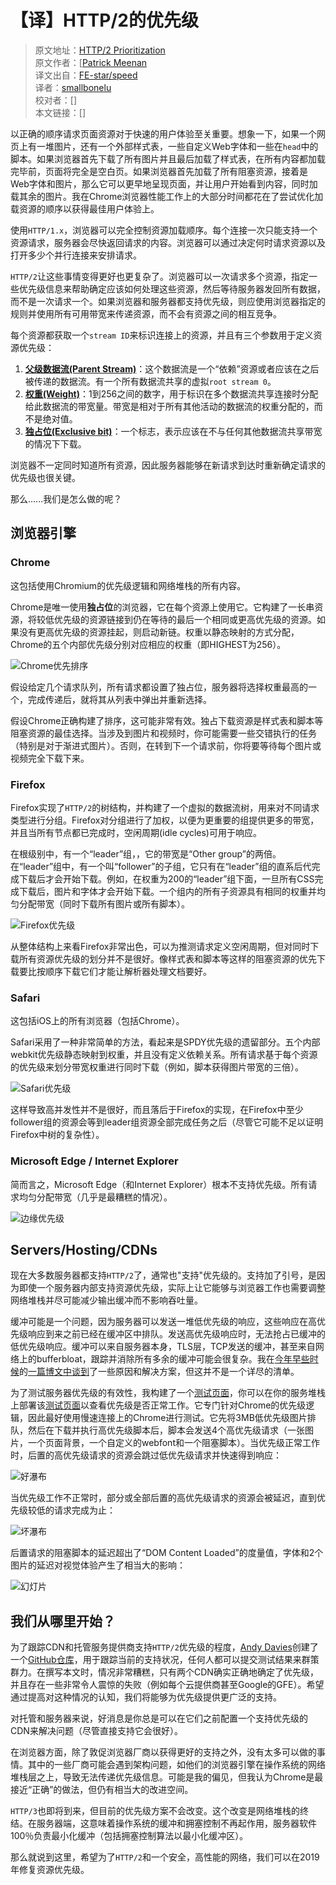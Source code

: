 # 【译】HTTP/2的优先级
> 原文地址：[HTTP/2 Prioritization](https://calendar.perfplanet.com/2018/http2-prioritization/)  
> 原文作者：[[Patrick Meenan](http://blog.patrickmeenan.com/)  
> 译文出自：[FE-star/speed](https://github.com/FE-star/speed)  
> 译者：[smallbonelu](https://github.com/smallbonelu)  
> 校对者：[]  
> 本文链接：[]  

以正确的顺序请求页面资源对于快速的用户体验至关重要。想象一下，如果一个网页上有一堆图片，还有一个外部样式表，一些自定义Web字体和一些在`head`中的脚本。如果浏览器首先下载了所有图片并且最后加载了样式表，在所有内容都加载完毕前，页面将完全是空白页。如果浏览器首先加载了所有阻塞资源，接着是Web字体和图片，那么它可以更早地呈现页面，并让用户开始看到内容，同时加载其余的图片。我在Chrome浏览器性能工作上的大部分时间都花在了尝试优化加载资源的顺序以获得最佳用户体验上。

使用`HTTP/1.x`，浏览器可以完全控制资源加载顺序。每个连接一次只能支持一个资源请求，服务器会尽快返回请求的内容。浏览器可以通过决定何时请求资源以及打开多少个并行连接来安排请求。

`HTTP/2`让这些事情变得更好也更复杂了。浏览器可以一次请求多个资源，指定一些优先级信息来帮助确定应该如何处理这些资源，然后等待服务器发回所有数据，而不是一次请求一个。如果浏览器和服务器都支持优先级，则应使用浏览器指定的规则并使用所有可用带宽来传递资源，而不会有资源之间的相互竞争。

每个资源都获取一个`stream ID`来标识连接上的资源，并且有三个参数用于定义资源优先级：

1. **[父级数据流(Parent Stream)](https://http2.github.io/http2-spec/#pri-depend)**：这个数据流是一个“依赖”资源或者应该在之后被传递的数据流。有一个所有数据流共享的虚拟`root stream 0`。
2. **[权重(Weight)](https://http2.github.io/http2-spec/#rfc.section.5.3.2)**：1到256之间的数字，用于标识在多个数据流共享连接时分配给此数据流的带宽量。带宽是相对于所有其他活动的数据流的权重分配的，而不是绝对值。
3. **[独占位(Exclusive bit)](https://http2.github.io/http2-spec/#HEADERS)**：一个标志，表示应该在不与任何其他数据流共享带宽的情况下下载。

浏览器不一定同时知道所有资源，因此服务器能够在新请求到达时重新确定请求的优先级也很关键。

那么......我们是怎么做的呢？

## 浏览器引擎

### Chrome

这包括使用Chromium的优先级逻辑和网络堆栈的所有内容。

Chrome是唯一使用**独占位**的浏览器，它在每个资源上使用它。它构建了一长串资源，将较低优先级的资源链接到仍在等待的最后一个相同或更高优先级的资源。如果没有更高优先级的资源挂起，则启动新链。权重以静态映射的方式分配，Chrome的五个内部优先级分别对应相应的权重（即HIGHEST为256）。

![Chrome优先排序](https://calendar.perfplanet.com/wp-content/uploads/2018/12/pat/chrome.png)

假设给定几个请求队列，所有请求都设置了独占位，服务器将选择权重最高的一个，完成传递后，就将其从列表中弹出并重新选择。

假设Chrome正确构建了排序，这可能非常有效。独占下载资源是样式表和脚本等阻塞资源的最佳选择。当涉及到图片和视频时，你可能需要一些交错执行的任务（特别是对于渐进式图片）。否则，在转到下一个请求前，你将要等待每个图片或视频完全下载下来。

### Firefox

Firefox实现了`HTTP/2`的树结构，并构建了一个虚拟的数据流树，用来对不同请求类型进行分组。Firefox对分组进行了加权，以便为更重要的组提供更多的带宽，并且当所有节点都已完成时，空闲周期(idle cycles)可用于响应。

在根级别中，有一个“leader”组，，它的带宽是“Other group”的两倍。在“leader”组中，有一个叫“follower”的子组，它只有在“leader”组的直系后代完成下载后才会开始下载。例如，在权重为200的“leader”组下面，一旦所有CSS完成下载后，图片和字体才会开始下载。一个组内的所有子资源具有相同的权重并均匀分配带宽（同时下载所有图片或所有脚本）。

![Firefox优先级](https://calendar.perfplanet.com/wp-content/uploads/2018/12/pat/firefox.png)

从整体结构上来看Firefox非常出色，可以为推测请求定义空闲周期，但对同时下载所有资源优先级的划分并不是很好。像样式表和脚本等这样的阻塞资源的优先下载要比按顺序下载它们才能让解析器处理文档要好。

### Safari

这包括iOS上的所有浏览器（包括Chrome）。

Safari采用了一种非常简单的方法，看起来是SPDY优先级的遗留部分。五个内部webkit优先级静态映射到权重，并且没有定义依赖关系。所有请求基于每个资源的优先级来划分带宽权重进行同时下载（例如，脚本获得图片带宽的三倍）。

![Safari优先级](https://calendar.perfplanet.com/wp-content/uploads/2018/12/pat/safari.png)

这样导致高并发性并不是很好，而且落后于Firefox的实现，在Firefox中至少follower组的资源会等到leader组资源全部完成任务之后（尽管它可能不足以证明Firefox中树的复杂性）。

### Microsoft Edge / Internet Explorer

简而言之，Microsoft Edge（和Internet Explorer）根本不支持优先级。所有请求均匀分配带宽（几乎是最糟糕的情况）。

![边缘优先级](https://calendar.perfplanet.com/wp-content/uploads/2018/12/pat/edge.png)

## Servers/Hosting/CDNs

现在大多数服务器都支持`HTTP/2`了，通常也"支持"优先级的。支持加了引号，是因为即使一个服务器内部支持资源优先级，实际上让它能够与浏览器工作也需要调整网络堆栈并尽可能减少输出缓冲而不影响吞吐量。

缓冲可能是一个问题，因为服务器可以发送一堆低优先级的响应，这些响应在高优先级响应到来之前已经在缓冲区中排队。发送高优先级响应时，无法抢占已缓冲的低优先级响应。缓冲可以来自服务器本身，TLS层，TCP发送的缓冲，甚至来自网络上的bufferbloat，跟踪并消除所有多余的缓冲可能会很复杂。我在[今年早些时候](https://blog.cloudflare.com/http-2-prioritization-with-nginx/)的[一篇博文中谈到](https://blog.cloudflare.com/http-2-prioritization-with-nginx/)了一些原因和解决方案，但这并不是一个详尽的清单。

为了测试服务器优先级的有效性，我构建了一个[测试页面](https://github.com/pmeenan/http2priorities)，你可以在你的服务堆栈上部署该[测试页面](https://github.com/pmeenan/http2priorities)以查看优先级是否正常工作。它专门针对Chrome的优先级逻辑，因此最好使用慢速连接上的Chrome进行测试。它先将3MB低优先级图片排队，然后在下载并执行高优先级脚本后，脚本会发送4个高优先级请求（一张图片，一个页面背景，一个自定义的webfont和一个阻塞脚本）。当优先级正常工作时，后置的高优先级请求的资源会跳过低优先级请求并快速得到响应：

![好瀑布](https://calendar.perfplanet.com/wp-content/uploads/2018/12/pat/waterfall_good.png)

当优先级工作不正常时，部分或全部后置的高优先级请求的资源会被延迟，直到优先级较低的请求完成为止：

![坏瀑布](https://calendar.perfplanet.com/wp-content/uploads/2018/12/pat/waterfall_bad.png)

后置请求的阻塞脚本的延迟超出了“DOM Content Loaded”的度量值，字体和2个图片的延迟对视觉体验产生了相当大的影响：

![幻灯片](https://calendar.perfplanet.com/wp-content/uploads/2018/12/pat/filmstrip.png)

## 我们从哪里开始？

为了跟踪CDN和托管服务提供商支持`HTTP/2`优先级的程度，[Andy Davies](https://twitter.com/AndyDavies)创建了一个[GitHub仓库](https://github.com/andydavies/http2-prioritization-issues)，用于跟踪当前的支持状况，任何人都可以提交测试结果来群策群力。在撰写本文时，情况非常糟糕，只有两个CDN确实正确地确定了优先级，并且存在一些非常令人震惊的失败（例如每个云提供商甚至Google的GFE）。希望通过提高对这种情况的认知，我们将能够为优先级提供更广泛的支持。

对托管和服务器来说，好消息是你总是可以在它们之前配置一个支持优先级的CDN来解决问题（尽管直接支持它会很好）。

在浏览器方面，除了敦促浏览器厂商以获得更好的支持之外，没有太多可以做的事情。其中的一些厂商可能会遇到架构问题，如他们的浏览器引擎在操作系统的网络堆栈层之上，导致无法传递优先级信息。可能是我的偏见，但我认为Chrome是最接近“正确”的做法，但仍有相当大的改进空间。

`HTTP/3`也即将到来，但目前的优先级方案不会改变。这个改变是网络堆栈的终结。在服务器端，这意味着操作系统的缓冲和拥塞控制不再起作用，服务器软件100％负责最小化缓冲（包括拥塞控制算法以最小化缓冲区）。

那么就说到这里，希望为了`HTTP/2`和一个安全，高性能的网络，我们可以在2019年修复资源优先级。
